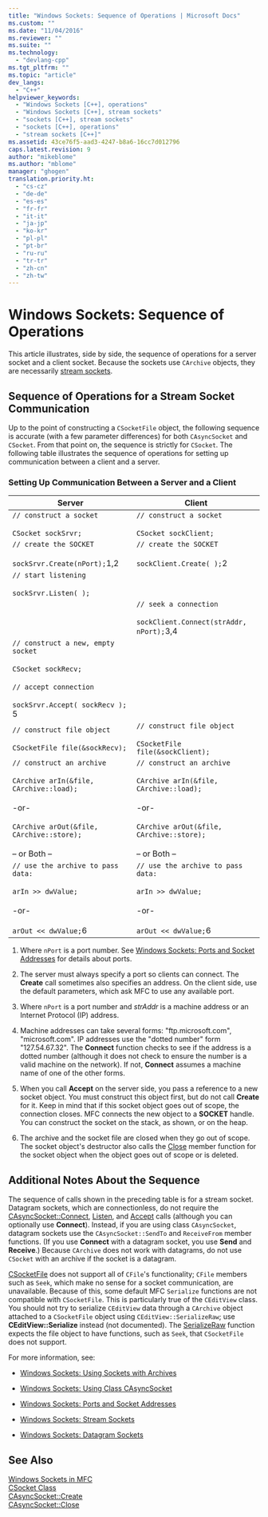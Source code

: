 ```yaml
---
title: "Windows Sockets: Sequence of Operations | Microsoft Docs"
ms.custom: ""
ms.date: "11/04/2016"
ms.reviewer: ""
ms.suite: ""
ms.technology: 
  - "devlang-cpp"
ms.tgt_pltfrm: ""
ms.topic: "article"
dev_langs: 
  - "C++"
helpviewer_keywords: 
  - "Windows Sockets [C++], operations"
  - "Windows Sockets [C++], stream sockets"
  - "sockets [C++], stream sockets"
  - "sockets [C++], operations"
  - "stream sockets [C++]"
ms.assetid: 43ce76f5-aad3-4247-b8a6-16cc7d012796
caps.latest.revision: 9
author: "mikeblome"
ms.author: "mblome"
manager: "ghogen"
translation.priority.ht: 
  - "cs-cz"
  - "de-de"
  - "es-es"
  - "fr-fr"
  - "it-it"
  - "ja-jp"
  - "ko-kr"
  - "pl-pl"
  - "pt-br"
  - "ru-ru"
  - "tr-tr"
  - "zh-cn"
  - "zh-tw"
---
```

# Windows Sockets: Sequence of Operations
This article illustrates, side by side, the sequence of operations for a server socket and a client socket. Because the sockets use `CArchive` objects, they are necessarily [stream sockets](../mfc/windows-sockets-stream-sockets.md).  
  
## Sequence of Operations for a Stream Socket Communication  
 Up to the point of constructing a `CSocketFile` object, the following sequence is accurate (with a few parameter differences) for both `CAsyncSocket` and `CSocket`. From that point on, the sequence is strictly for `CSocket`. The following table illustrates the sequence of operations for setting up communication between a client and a server.  
  
### Setting Up Communication Between a Server and a Client  
  
|Server|Client|  
|------------|------------|  
|`// construct a socket`<br /><br /> `CSocket sockSrvr;`|`// construct a socket`<br /><br /> `CSocket sockClient;`|  
|`// create the SOCKET`<br /><br /> `sockSrvr.Create(nPort);`1,2|`// create the SOCKET`<br /><br /> `sockClient.Create( );`2|  
|`// start listening`<br /><br /> `sockSrvr.Listen( );`||  
||`// seek a connection`<br /><br /> `sockClient.Connect(strAddr, nPort);`3,4|  
|`// construct a new, empty socket`<br /><br /> `CSocket sockRecv;`<br /><br /> `// accept connection`<br /><br /> `sockSrvr.Accept( sockRecv );` 5||  
|`// construct file object`<br /><br /> `CSocketFile file(&sockRecv);`|`// construct file object`<br /><br /> `CSocketFile file(&sockClient);`|  
|`// construct an archive`<br /><br /> `CArchive arIn(&file,`  `CArchive::load);`<br /><br /> -or-<br /><br /> `CArchive arOut(&file,` `CArchive::store);`<br /><br /> – or Both –|`// construct an archive`<br /><br /> `CArchive arIn(&file,`  `CArchive::load);`<br /><br /> -or-<br /><br /> `CArchive arOut(&file,` `CArchive::store);`<br /><br /> – or Both –|  
|`// use the archive to pass data:`<br /><br /> `arIn >> dwValue;`<br /><br /> -or-<br /><br /> `arOut << dwValue;`6|`// use the archive to pass data:`<br /><br /> `arIn >> dwValue;`<br /><br /> -or-<br /><br /> `arOut << dwValue;`6|  
  
 1. Where `nPort` is a port number. See [Windows Sockets: Ports and Socket Addresses](../mfc/windows-sockets-ports-and-socket-addresses.md) for details about ports.  
  
 2. The server must always specify a port so clients can connect. The **Create** call sometimes also specifies an address. On the client side, use the default parameters, which ask MFC to use any available port.  
  
 3. Where `nPort` is a port number and *strAddr* is a machine address or an Internet Protocol (IP) address.  
  
 4. Machine addresses can take several forms: "ftp.microsoft.com", "microsoft.com". IP addresses use the "dotted number" form "127.54.67.32". The **Connect** function checks to see if the address is a dotted number (although it does not check to ensure the number is a valid machine on the network). If not, **Connect** assumes a machine name of one of the other forms.  
  
 5. When you call **Accept** on the server side, you pass a reference to a new socket object. You must construct this object first, but do not call **Create** for it. Keep in mind that if this socket object goes out of scope, the connection closes. MFC connects the new object to a **SOCKET** handle. You can construct the socket on the stack, as shown, or on the heap.  
  
 6. The archive and the socket file are closed when they go out of scope. The socket object's destructor also calls the [Close](../mfc/reference/casyncsocket-class.md#casyncsocket__close) member function for the socket object when the object goes out of scope or is deleted.  
  
## Additional Notes About the Sequence  
 The sequence of calls shown in the preceding table is for a stream socket. Datagram sockets, which are connectionless, do not require the [CAsyncSocket::Connect](../mfc/reference/casyncsocket-class.md#casyncsocket__connect), [Listen](../mfc/reference/casyncsocket-class.md#casyncsocket__listen), and [Accept](../mfc/reference/casyncsocket-class.md#casyncsocket__accept) calls (although you can optionally use **Connect**). Instead, if you are using class `CAsyncSocket`, datagram sockets use the `CAsyncSocket::SendTo` and `ReceiveFrom` member functions. (If you use **Connect** with a datagram socket, you use **Send** and **Receive**.) Because `CArchive` does not work with datagrams, do not use `CSocket` with an archive if the socket is a datagram.  
  
 [CSocketFile](../mfc/reference/csocketfile-class.md) does not support all of `CFile`'s functionality; `CFile` members such as `Seek`, which make no sense for a socket communication, are unavailable. Because of this, some default MFC `Serialize` functions are not compatible with `CSocketFile`. This is particularly true of the `CEditView` class. You should not try to serialize `CEditView` data through a `CArchive` object attached to a `CSocketFile` object using `CEditView::SerializeRaw`; use **CEditView::Serialize** instead (not documented). The [SerializeRaw](../mfc/reference/ceditview-class.md#ceditview__serializeraw) function expects the file object to have functions, such as `Seek`, that `CSocketFile` does not support.  
  
 For more information, see:  
  
-   [Windows Sockets: Using Sockets with Archives](../mfc/windows-sockets-using-sockets-with-archives.md)  
  
-   [Windows Sockets: Using Class CAsyncSocket](../mfc/windows-sockets-using-class-casyncsocket.md)  
  
-   [Windows Sockets: Ports and Socket Addresses](../mfc/windows-sockets-ports-and-socket-addresses.md)  
  
-   [Windows Sockets: Stream Sockets](../mfc/windows-sockets-stream-sockets.md)  
  
-   [Windows Sockets: Datagram Sockets](../mfc/windows-sockets-datagram-sockets.md)  
  
## See Also  
 [Windows Sockets in MFC](../mfc/windows-sockets-in-mfc.md)   
 [CSocket Class](../mfc/reference/csocket-class.md)   
 [CAsyncSocket::Create](../mfc/reference/casyncsocket-class.md#casyncsocket__create)   
 [CAsyncSocket::Close](../mfc/reference/casyncsocket-class.md#casyncsocket__close)

